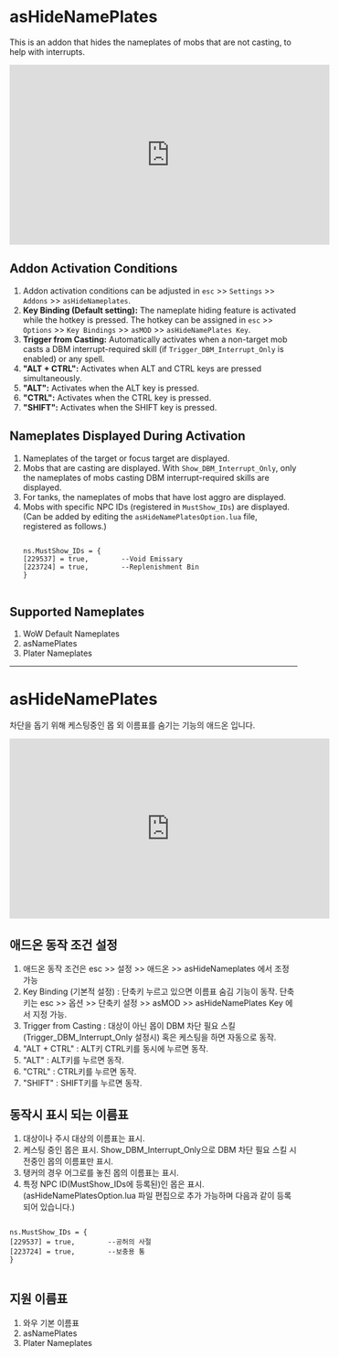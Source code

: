 # asHideNamePlates

This is an addon that hides the nameplates of mobs that are not casting, to help with interrupts.

<iframe width="560" height="315" src="https://www.youtube.com/embed/aVWyNqrT2C4?si=6_xC-XOIqE8cXira" title="YouTube video player" frameborder="0" allow="accelerometer; autoplay; clipboard-write; encrypted-media; gyroscope; picture-in-picture; web-share" referrerpolicy="strict-origin-when-cross-origin" allowfullscreen></iframe>

## Addon Activation Conditions

1.  Addon activation conditions can be adjusted in `esc` >> `Settings` >> `Addons` >> `asHideNameplates`.
2.  **Key Binding (Default setting):** The nameplate hiding feature is activated while the hotkey is pressed. The hotkey can be assigned in `esc` >> `Options` >> `Key Bindings` >> `asMOD` >> `asHideNamePlates Key`.
3.  **Trigger from Casting:** Automatically activates when a non-target mob casts a DBM interrupt-required skill (if `Trigger_DBM_Interrupt_Only` is enabled) or any spell.
4.  **"ALT + CTRL":** Activates when ALT and CTRL keys are pressed simultaneously.
5.  **"ALT":** Activates when the ALT key is pressed.
6.  **"CTRL":** Activates when the CTRL key is pressed.
7.  **"SHIFT":** Activates when the SHIFT key is pressed.

## Nameplates Displayed During Activation

1.  Nameplates of the target or focus target are displayed.
2.  Mobs that are casting are displayed. With `Show_DBM_Interrupt_Only`, only the nameplates of mobs casting DBM interrupt-required skills are displayed.
3.  For tanks, the nameplates of mobs that have lost aggro are displayed.
4.  Mobs with specific NPC IDs (registered in `MustShow_IDs`) are displayed. (Can be added by editing the `asHideNamePlatesOption.lua` file, registered as follows.)
    <pre>
    <code>
    ns.MustShow_IDs = {
    [229537] = true,        --Void Emissary
    [223724] = true,        --Replenishment Bin
    }
    </code>
    </pre>

## Supported Nameplates

1.  WoW Default Nameplates
2.  asNamePlates
3.  Plater Nameplates

---

# asHideNamePlates

차단을 돕기 위해 케스팅중인 몹 외 이름표를 숨기는 기능의 애드온 입니다.

<iframe width="560" height="315" src="https://www.youtube.com/embed/aVWyNqrT2C4?si=6_xC-XOIqE8cXira" title="YouTube video player" frameborder="0" allow="accelerometer; autoplay; clipboard-write; encrypted-media; gyroscope; picture-in-picture; web-share" referrerpolicy="strict-origin-when-cross-origin" allowfullscreen></iframe>

## 애드온 동작 조건 설정

1. 애드온 동작 조건은 esc >> 설정 >> 애드온 >> asHideNameplates 에서 조정 가능
2. Key Binding (기본적 설정) : 단축키 누르고 있으면 이름표 숨김 기능이 동작. 단축키는 esc >> 옵션 >> 단축키 설정 >> asMOD >> asHideNamePlates Key 에서 지정 가능.
3. Trigger from Casting : 대상이 아닌 몹이 DBM 차단 필요 스킬 (Trigger_DBM_Interrupt_Only 설정시) 혹은 케스팅을 하면 자동으로 동작.
4. "ALT + CTRL" : ALT키 CTRL키를 동시에 누르면 동작.
5. "ALT" : ALT키를 누르면 동작.
6. "CTRL" : CTRL키를 누르면 동작.
7. "SHIFT" : SHIFT키를 누르면 동작.

## 동작시 표시 되는 이름표

1. 대상이나 주시 대상의 이름표는 표시.
2. 케스팅 중인 몹은 표시. Show_DBM_Interrupt_Only으로 DBM 차단 필요 스킬 시전중인 몹의 이름표만 표시.
3. 탱커의 경우 어그로를 놓친 몹의 이름표는 표시.
4. 특정 NPC ID(MustShow_IDs에 등록된)인 몹은 표시. (asHideNamePlatesOption.lua 파일 편집으로 추가 가능하며 다음과 같이 등록 되어 있습니다.)
<pre>
<code>
ns.MustShow_IDs = {
[229537] = true,        --공허의 사절
[223724] = true,        --보충용 통
}
</code>
</pre>

## 지원 이름표
1. 와우 기본 이름표
2. asNamePlates
3. Plater Nameplates